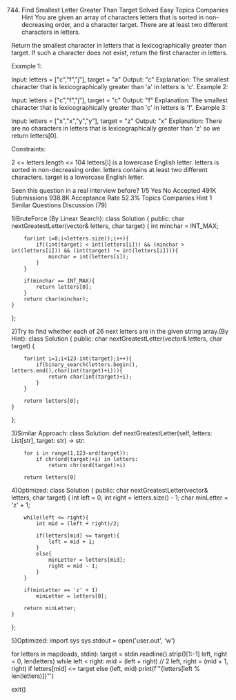 744. Find Smallest Letter Greater Than Target
Solved
Easy
Topics
Companies
Hint
You are given an array of characters letters that is sorted in non-decreasing order, and a character target. There are at least two different characters in letters.

Return the smallest character in letters that is lexicographically greater than target. If such a character does not exist, return the first character in letters.

 

Example 1:

Input: letters = ["c","f","j"], target = "a"
Output: "c"
Explanation: The smallest character that is lexicographically greater than 'a' in letters is 'c'.
Example 2:

Input: letters = ["c","f","j"], target = "c"
Output: "f"
Explanation: The smallest character that is lexicographically greater than 'c' in letters is 'f'.
Example 3:

Input: letters = ["x","x","y","y"], target = "z"
Output: "x"
Explanation: There are no characters in letters that is lexicographically greater than 'z' so we return letters[0].
 

Constraints:

2 <= letters.length <= 104
letters[i] is a lowercase English letter.
letters is sorted in non-decreasing order.
letters contains at least two different characters.
target is a lowercase English letter.

Seen this question in a real interview before?
1/5
Yes
No
Accepted
491K
Submissions
938.8K
Acceptance Rate
52.3%
Topics
Companies
Hint 1
Similar Questions
Discussion (79)

1)BruteForce (By Linear Search):
class Solution {
public:
    char nextGreatestLetter(vector<char>& letters, char target) {
        int minchar = INT_MAX;

        for(int i=0;i<letters.size();i++){
            if((int(target) < int(letters[i])) && (minchar > int(letters[i])) && (int(target) != int(letters[i]))){
                minchar = int(letters[i]);
            }  
        }

        if(minchar == INT_MAX){
            return letters[0];
        }
        return char(minchar);
    }
};

2)Try to find whether each of 26 next letters are in the given string array.(By Hint):
class Solution {
public:
    char nextGreatestLetter(vector<char>& letters, char target) {
        
        for(int i=1;i<123-int(target);i++){
            if(binary_search(letters.begin(), letters.end(),char(int(target)+i))){
                return char(int(target)+i);     
            }
        }
        
        return letters[0];
    }
};

3)Similar Approach:
class Solution:
    def nextGreatestLetter(self, letters: List[str], target: str) -> str:

        for i in range(1,123-ord(target)):
            if chr(ord(target)+i) in letters:
                return chr(ord(target)+i)     
        
        return letters[0]

4)Optimized:
class Solution {
public:
    char nextGreatestLetter(vector<char>& letters, char target) {
        int left = 0; 
        int right = letters.size() - 1;
        char minLetter = 'z' + 1;

        while(left <= right){
            int mid = (left + right)/2;

            if(letters[mid] <= target){
                left = mid + 1;
            }
            else{
                minLetter = letters[mid];
                right = mid - 1;
            }
        }

        if(minLetter == 'z' + 1)
            minLetter = letters[0];
            
        return minLetter;
    }
};

5)Optimized:
import sys
sys.stdout = open('user.out', 'w')

for letters in map(loads, stdin):
    target = stdin.readline().strip()[1:-1]
    left, right = 0, len(letters)
    while left < right:
        mid = (left + right) // 2
        left, right = (mid + 1, right) if letters[mid] <= target else (left, mid)
    print(f'"{letters[left % len(letters)]}"')

exit()